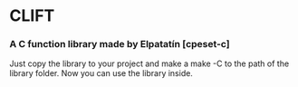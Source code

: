 # CLIFT
### A C function library made by Elpatatín [cpeset-c]

Just copy the library to your project and make a make -C to the path of the library folder. Now you can use the library inside.
